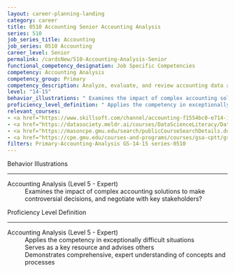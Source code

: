 ```yaml
---
layout: career-planning-landing
category: career
title: 0510 Accounting Senior Accounting Analysis
series: 510
job_series_title: Accounting
job_series: 0510 Accounting
career_level: Senior
permalink: /cardsNew/510-Accounting-Analysis-Senior
functional_competency_designation: Job Specific Competencies
competency: Accounting Analysis
competency_group: Primary
competency_description: Analyze, evaluate, and review accounting data and reports using business tools and applications, and performance metrics to provide recommendations.
level: "14-15"
behavior_illustrations: " Examines the impact of complex accounting solutions to make controversial decisions, and negotiate with key stakeholders?"
proficiency_level_definition: " Applies the competency in exceptionally difficult situations  Serves as a key resource and advises others  Demonstrates comprehensive, expert understanding of concepts and processes"
relevant_courses: 
- <a href="https://www.skillsoft.com/channel/accounting-f1554bc0-e714-11e6-9835-f723b46a2688?cta=feds" aria-label="Accounting Channel - https://www.skillsoft.com/channel/accounting-f1554bc0-e714-11e6-9835-f723b46a2688?cta=feds">Accounting Channel</a>, Skillsoft
- <a href="https://datasociety.meldr.ai/courses/DataScienceLiteracy/DataLiteracyForExecutives" aria-label="Data Literacy for Executives - https://datasociety.meldr.ai/courses/DataScienceLiteracy/DataLiteracyForExecutives">Data Literacy for Executives</a>, Data Society
- <a href="https://masoncpe.gmu.edu/search/publicCourseSearchDetails.do?method=load&courseId=2409653" aria-label="PEBU 0520 Fundamentals of Accounting - https://masoncpe.gmu.edu/search/publicCourseSearchDetails.do?method=load&courseId=2409653">PEBU 0520 Fundamentals of Accounting</a>, George Mason University
- <a href="https://cpe.gmu.edu/courses-and-programs/courses/gsa-cptt/gsa-cptt-pebu-0531-foundations-of-financial-reporting.php" aria-label="PEBU 0531 Foundations of Financial Reporting - https://cpe.gmu.edu/courses-and-programs/courses/gsa-cptt/gsa-cptt-pebu-0531-foundations-of-financial-reporting.php">PEBU 0531 Foundations of Financial Reporting</a>, George Mason University
filters: Primary-Accounting-Analysis GS-14-15 series-0510
---
```


<div class="desktop:grid-col-6 margin-y-3">
  <div class="border-top-2 bg-white padding-3 shadow-5 height-full members-hover border-1px button-border border-top-blue radius-lg">
    <p class="text-bold label-color font-size-21">Behavior Illustrations</p>
    <hr class="hr-green"/>
    <dl class="text-base card-content-color"><dt>Accounting Analysis (Level 5 - Expert)</dt><dd>Examines the impact of complex accounting solutions to make controversial decisions, and negotiate with key stakeholders?</dd></dl>
  </div>
</div>
<div class="desktop:grid-col-6 margin-y-3">
  <div class="border-top-2 bg-white padding-3 shadow-5 height-full members-hover border-1px button-border border-top-blue radius-lg">
    <p class="text-bold label-color font-size-21">Proficiency Level Definition</p>
     <hr class="hr-green"/>
    <dl class="text-base card-content-color"><dt>Accounting Analysis (Level 5 - Expert)</dt><dd>Applies the competency in exceptionally difficult situations </dd><dd>Serves as a key resource and advises others </dd><dd>Demonstrates comprehensive, expert understanding of concepts and processes</dd></dl>
  </div>
</div>